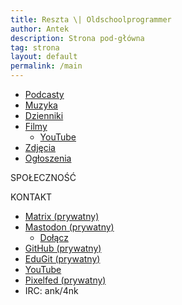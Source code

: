 ```yaml
---
title: Reszta \| Oldschoolprogrammer
author: Antek
description: Strona pod-główna
tag: strona
layout: default
permalink: /main
---
```


<!-- - [Harmonogram](/main/harmonogram) -->
- [Podcasty](/main/audio/)
- [Muzyka](/main/audio/music)
  <!-- - [Bandcamp](oldschoolprogrammer.bandcamp.com/) -->
- [Dzienniki](/main/log/)
- [Filmy](/main/video/)
  - [YouTube](https://youtube.com/channel/OldschoolProgrammer)
  <!-- - [PeerTube](scitech.video/c/OldschoolProgrammer) -->
- [Zdjęcia](/main/img/)
  <!-- - [Pixelfed](pixelfed.org/OldschoolProgrammer) -->
- [Ogłoszenia](/main/announcements)
  <!-- - [Mastodon](mastodon.social/@OldschoolProgrammer) -->

SPOŁECZNOŚĆ
<!-- - [Matrix](matrix.org/#/#oldschoolprogrammer-community:matrix.org) -->

KONTAKT
- [Matrix (prywatny)](https://matrix.to/#/@4nk:matrix.org)
- [Mastodon (prywatny)](https://mastodon.social/@4nk)
  - [Dołącz](https://mastodon.social/invite/aA2PwYos)
- [GitHub (prywatny)](https://github.com/ankiedos)
- [EduGit (prywatny)](https://edugit.org/ank)
- [YouTube](https://youtube.com/channel/OldschoolProgrammer)
- [Pixelfed (prywatny)](https://pixelfed.social/4nk)
- IRC: ank/4nk
